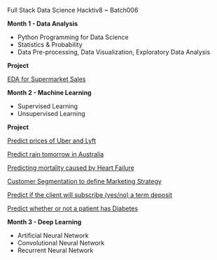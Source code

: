 Full Stack Data Science Hacktiv8 ~ Batch006

**Month 1 - Data Analysis**
- Python Programming for Data Science
- Statistics & Probability
- Data Pre-processing, Data Visualization, Exploratory Data Analysis

**Project**

[EDA for Supermarket Sales](https://github.com/sivi-shahab/FTDS-HACKTIV8-Batch006/tree/main/P0M1)


**Month 2 - Machine Learning**
- Supervised Learning
- Unsupervised Learning

**Project**

[Predict prices of Uber and Lyft](https://github.com/sivi-shahab/FTDS-HACKTIV8-Batch006/blob/main/Graduate%20Challenge/h8dsft_P1W1Reg.ipynb)

[Predict rain tomorrow in Australia](https://github.com/sivi-shahab/FTDS-HACKTIV8-Batch006/blob/main/Graduate%20Challenge/h8dsft_P1W1LGSVM.ipynb)

[Predicting mortality caused by Heart Failure](https://github.com/sivi-shahab/FTDS-HACKTIV8-Batch006/blob/main/Graduate%20Challenge/h8dsft_P1W2Ens.ipynb)

[Customer Segmentation to define Marketing Strategy](https://github.com/sivi-shahab/FTDS-HACKTIV8-Batch006/blob/main/Graduate%20Challenge/h8dsft_P1W3Cls.ipynb)

[Predict if the client will subscribe (yes/no) a term deposit](https://github.com/sivi-shahab/FTDS-HACKTIV8-Batch006/blob/main/P1M1M2/h8dsft_Milestone1.ipynb)

[Predict whether or not a patient has Diabetes](https://github.com/sivi-shahab/FTDS-HACKTIV8-Batch006/blob/main/P1M1M2/h8dsft_Milestone2.ipynb)

**Month 3 - Deep Learning**
- Artificial Neural Network
- Convolutional Neural Network
- Recurrent Neural Network
